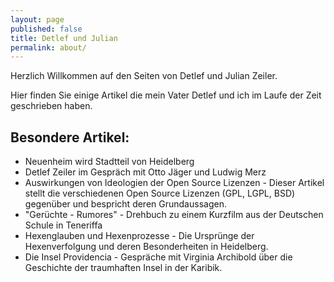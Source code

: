 ```yaml
---
layout: page
published: false
title: Detlef und Julian
permalink: about/
---
```


Herzlich Willkommen auf den Seiten von Detlef und Julian Zeiler.

Hier finden Sie einige Artikel die mein Vater Detlef und ich im Laufe der Zeit geschrieben haben.

## Besondere Artikel:

- Neuenheim wird Stadtteil von Heidelberg
- Detlef Zeiler im Gespräch mit Otto Jäger und Ludwig Merz
- Auswirkungen von Ideologien der Open Source Lizenzen - Dieser Artikel stellt die verschiedenen Open Source Lizenzen (GPL, LGPL, BSD) gegenüber und bespricht deren Grundaussagen.
- "Gerüchte - Rumores" - Drehbuch zu einem Kurzfilm aus der Deutschen Schule in Teneriffa
- Hexenglauben und Hexenprozesse - Die Ursprünge der Hexenverfolgung und deren Besonderheiten in Heidelberg.
- Die Insel Providencia - Gespräche mit Virginia Archibold über die Geschichte der traumhaften Insel in der Karibik.